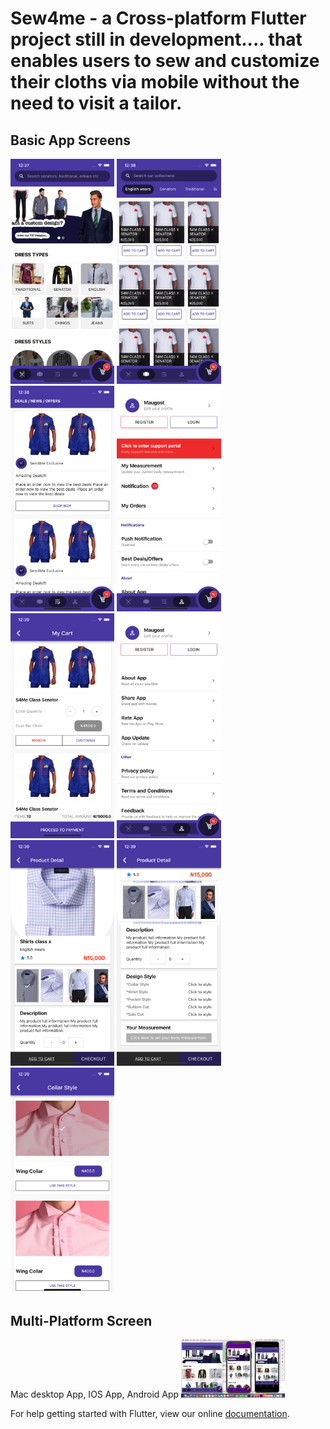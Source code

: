 # Sew4me - a Cross-platform Flutter project still in development.... that enables users to sew and customize their cloths via mobile without the need to visit a tailor.

## Basic App Screens
<img src="assets/screenshots/s1.png" width="33%" /> <img src="assets/screenshots/s2.png" width="33%" /> <img src="assets/screenshots/s3.png" width="33%" />
<img src="assets/screenshots/s4.png" width="33%" /> <img src="assets/screenshots/s5.png" width="33%" /> <img src="assets/screenshots/s6.png" width="33%" />
<img src="assets/screenshots/s7.png" width="33%" /> <img src="assets/screenshots/s8.png" width="33%" /> <img src="assets/screenshots/s9.png" width="33%" />


## Multi-Platform Screen
Mac desktop App, IOS App, Android App
<img src="assets/screenshots/s10.png" width="33%" />


For help getting started with Flutter, view our online
[documentation](https://flutter.io/).
